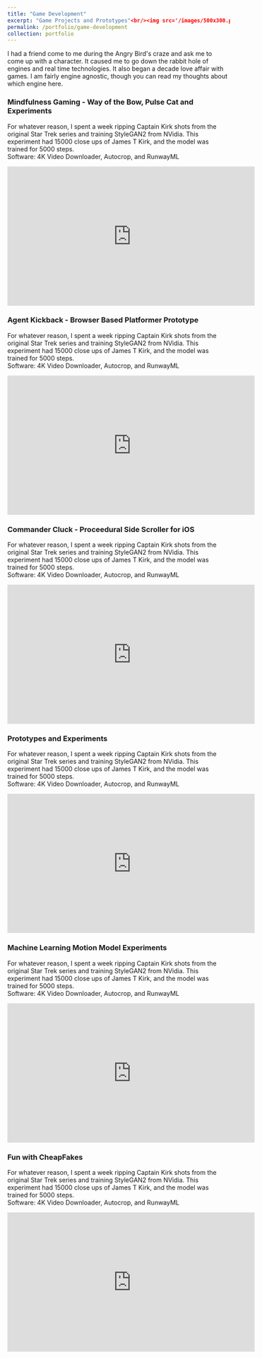 ```yaml
---
title: "Game Development"
excerpt: "Game Projects and Prototypes"<br/><img src='/images/500x300.png'>"
permalink: /portfolio/game-development
collection: portfolio
---
```


I had a friend come to me during the Angry Bird's craze and ask me to come up with a character. It caused me to go down the rabbit hole of engines and real time technologies. It also began a decade love affair with games. I am fairly engine agnostic, though you can read my thoughts about which engine here.


### Mindfulness Gaming - Way of the Bow, Pulse Cat and Experiments

For whatever reason, I spent a week ripping Captain Kirk shots from the original Star Trek series and training StyleGAN2 from NVidia. This experiment had 15000 close ups of James T Kirk, and the model was trained for 5000 steps.
<br>
Software: 4K Video Downloader, Autocrop, and RunwayML

<iframe width="560" height="315" src="https://www.youtube.com/embed/Dgh5BOQc080" title="YouTube video player" frameborder="0" allow="accelerometer; autoplay; clipboard-write; encrypted-media; gyroscope; picture-in-picture" allowfullscreen></iframe>

### Agent Kickback - Browser Based Platformer Prototype

For whatever reason, I spent a week ripping Captain Kirk shots from the original Star Trek series and training StyleGAN2 from NVidia. This experiment had 15000 close ups of James T Kirk, and the model was trained for 5000 steps.
<br>
Software: 4K Video Downloader, Autocrop, and RunwayML

<iframe width="560" height="315" src="https://www.youtube.com/embed/Dgh5BOQc080" title="YouTube video player" frameborder="0" allow="accelerometer; autoplay; clipboard-write; encrypted-media; gyroscope; picture-in-picture" allowfullscreen></iframe>

### Commander Cluck - Proceedural Side Scroller for iOS

For whatever reason, I spent a week ripping Captain Kirk shots from the original Star Trek series and training StyleGAN2 from NVidia. This experiment had 15000 close ups of James T Kirk, and the model was trained for 5000 steps.
<br>
Software: 4K Video Downloader, Autocrop, and RunwayML

<iframe width="560" height="315" src="https://www.youtube.com/embed/Dgh5BOQc080" title="YouTube video player" frameborder="0" allow="accelerometer; autoplay; clipboard-write; encrypted-media; gyroscope; picture-in-picture" allowfullscreen></iframe>


### Prototypes and Experiments

For whatever reason, I spent a week ripping Captain Kirk shots from the original Star Trek series and training StyleGAN2 from NVidia. This experiment had 15000 close ups of James T Kirk, and the model was trained for 5000 steps.
<br>
Software: 4K Video Downloader, Autocrop, and RunwayML

<iframe width="560" height="315" src="https://www.youtube.com/embed/Dgh5BOQc080" title="YouTube video player" frameborder="0" allow="accelerometer; autoplay; clipboard-write; encrypted-media; gyroscope; picture-in-picture" allowfullscreen></iframe>

### Machine Learning Motion Model Experiments

For whatever reason, I spent a week ripping Captain Kirk shots from the original Star Trek series and training StyleGAN2 from NVidia. This experiment had 15000 close ups of James T Kirk, and the model was trained for 5000 steps.
<br>
Software: 4K Video Downloader, Autocrop, and RunwayML

<iframe width="560" height="315" src="https://www.youtube.com/embed/Dgh5BOQc080" title="YouTube video player" frameborder="0" allow="accelerometer; autoplay; clipboard-write; encrypted-media; gyroscope; picture-in-picture" allowfullscreen></iframe>

### Fun with CheapFakes

For whatever reason, I spent a week ripping Captain Kirk shots from the original Star Trek series and training StyleGAN2 from NVidia. This experiment had 15000 close ups of James T Kirk, and the model was trained for 5000 steps.
<br>
Software: 4K Video Downloader, Autocrop, and RunwayML

<iframe width="560" height="315" src="https://www.youtube.com/embed/Dgh5BOQc080" title="YouTube video player" frameborder="0" allow="accelerometer; autoplay; clipboard-write; encrypted-media; gyroscope; picture-in-picture" allowfullscreen></iframe>
